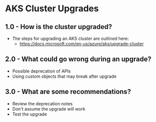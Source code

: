 # AKS Cluster Upgrades

## 1.0 - How is the cluster upgraded?

- The steps for upgrading an AKS cluster are outlined here:
  - https://docs.microsoft.com/en-us/azure/aks/upgrade-cluster

## 2.0 - What could go wrong during an upgrade?

- Possible deprecation of APIs
- Using custom objects that may break after upgrade

## 3.0 - What are some recommendations?

- Review the deprecation notes
- Don't assume the upgrade will work
- Test the upgrade



